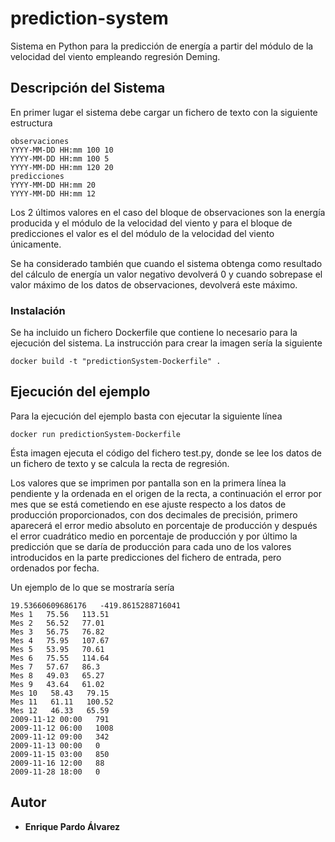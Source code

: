 # prediction-system
Sistema en Python para la predicción de energía a partir del módulo de la velocidad del viento empleando regresión Deming.

## Descripción del Sistema
En primer lugar el sistema debe cargar un fichero de texto con la siguiente estructura

```
observaciones
YYYY-MM-DD HH:mm 100 10
YYYY-MM-DD HH:mm 100 5
YYYY-MM-DD HH:mm 120 20
predicciones
YYYY-MM-DD HH:mm 20
YYYY-MM-DD HH:mm 12
```

Los 2 últimos valores en el caso del bloque de observaciones son la energía producida y el módulo de la velocidad del viento y para el bloque de predicciones el valor es el del módulo de la velocidad del viento únicamente.

Se ha considerado también que cuando el sistema obtenga como resultado del cálculo de energía un valor negativo devolverá 0 y cuando sobrepase el valor máximo de los datos de observaciones, devolverá este máximo.

### Instalación
Se ha incluido un fichero Dockerfile que contiene lo necesario para la ejecución del sistema. La instrucción para crear la imagen sería la siguiente

```
docker build -t "predictionSystem-Dockerfile" .
```

## Ejecución del ejemplo
Para la ejecución del ejemplo basta con ejecutar la siguiente línea

```
docker run predictionSystem-Dockerfile
```

Ésta imagen ejecuta el código del fichero test.py, donde se lee los datos de un fichero de texto y se calcula la recta de regresión. 

Los valores que se imprimen por pantalla son en la primera línea la pendiente y la ordenada en el origen de la recta, a continuación el error por mes que se está cometiendo en ese ajuste respecto a los datos de producción proporcionados, con dos decimales de precisión, primero aparecerá el error medio absoluto en porcentaje
de producción y después el error cuadrático medio en porcentaje de producción y por último la predicción que se daría de producción para cada uno de los valores introducidos en la parte predicciones del fichero de entrada, pero ordenados por fecha.

Un ejemplo de lo que se mostraría sería

```
19.53660609686176   -419.8615288716041
Mes 1   75.56   113.51
Mes 2   56.52   77.01
Mes 3   56.75   76.82
Mes 4   75.95   107.67
Mes 5   53.95   70.61
Mes 6   75.55   114.64
Mes 7   57.67   86.3
Mes 8   49.03   65.27
Mes 9   43.64   61.02
Mes 10   58.43   79.15
Mes 11   61.11   100.52
Mes 12   46.33   65.59
2009-11-12 00:00   791
2009-11-12 06:00   1008
2009-11-12 09:00   342
2009-11-13 00:00   0
2009-11-15 03:00   850
2009-11-16 12:00   88
2009-11-28 18:00   0
```

## Autor

* **Enrique Pardo Álvarez**
